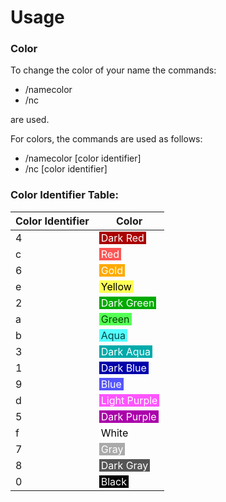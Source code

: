 # Usage


### Color

To change the color of your name the commands:

 - /namecolor
 - /nc

are used.

For colors, the commands are used as follows:

 - /namecolor [color identifier]
 -  /nc [color identifier]


### Color Identifier Table:
| Color Identifier | Color                                                                                     |
|--------------------|---------------------------------------------------------------------------------------------|
| 4                  | <span style="color: #ffffff; background-color: #aa0000; padding: 0 3px;">Dark Red</span>    |
| c                  | <span style="color: #ffffff;background-color: #FF5555; padding: 0 3px;">Red</span>          |
| 6                  | <span style="color: #ffffff;background-color: #FFAA00; padding: 0 3px;">Gold</span>         |
| e                  | <span style="color: #000000; background-color: #FFFF55; padding: 0 3px;">Yellow</span>      |
| 2                  | <span style="color: #ffffff; background-color: #00aa00; padding: 0 3px;">Dark Green</span>  |
| a                  | <span style="color: #004400; background-color: #55ff55; padding: 0 3px;">Green</span>       |
| b                  | <span style="color: #004444; background-color: #55ffff; padding: 0 3px;">Aqua</span>        |
| 3                  | <span style="color: #ffffff; background-color: #00aaaa; padding: 0 3px;">Dark Aqua</span>   |
| 1                  | <span style="color: #ffffff; background-color: #0000AA;padding: 0 3px;">Dark Blue</span>    |
| 9                  | <span style="color: #ffffff; background-color: #5555ff;padding: 0 3px;">Blue</span>         |
| d                  | <span style="color: #ffffff; background-color: #ff55ff;padding: 0 3px;">Light Purple</span> |
| 5                  | <span style="color: #ffffff; background-color: #aa00aa;padding: 0 3px;">Dark Purple</span>  |
| f                  | <span style="color: #000000; background-color: #ffffff; padding: 0 3px;">White</span>       |
| 7                  | <span style="color: #ffffff; background-color: #aaaaaa;padding: 0 3px;">Gray</span>         |
| 8                  | <span style="color: #ffffff; background-color: #555555;padding: 0 3px;">Dark Gray</span>    |
| 0                  | <span style="color: #ffffff; background-color: #000000; padding: 0 3px;">Black</span>       |


